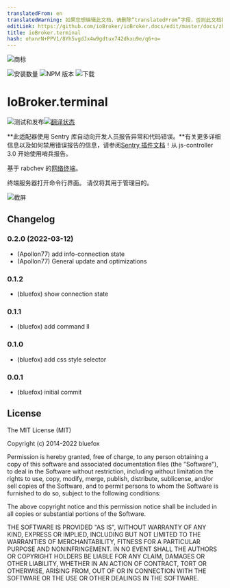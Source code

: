 ```yaml
---
translatedFrom: en
translatedWarning: 如果您想编辑此文档，请删除“translatedFrom”字段，否则此文档将再次自动翻译
editLink: https://github.com/ioBroker/ioBroker.docs/edit/master/docs/zh-cn/adapterref/iobroker.terminal/README.md
title: ioBroker.terminal
hash: ohxnrN+PPV1/8Yh5vgdJx4w9gdtux742dkxu9e/q6+o=
---
```

![商标](../../../en/adapterref/iobroker.terminal/admin/terminal.png)

![安装数量](http://iobroker.live/badges/terminal-stable.svg)
![NPM 版本](http://img.shields.io/npm/v/iobroker.terminal.svg)
![下载](https://img.shields.io/npm/dm/iobroker.terminal.svg)

# IoBroker.terminal
![测试和发布](https://github.com/ioBroker/ioBroker.terminal/workflows/Test%20and%20Release/badge.svg)[![翻译状态](https://weblate.iobroker.net/widgets/adapters/-/terminal/svg-badge.svg)](https://weblate.iobroker.net/engage/adapters/?utm_source=widget)

**此适配器使用 Sentry 库自动向开发人员报告异常和代码错误。**有关更多详细信息以及如何禁用错误报告的信息，请参阅[Sentry 插件文档](https://github.com/ioBroker/plugin-sentry#plugin-sentry)！从 js-controller 3.0 开始使用哨兵报告。

基于 rabchev 的[网络终端](https://github.com/rabchev/web-terminal)。

终端服务器打开命令行界面。
请仅将其用于管理目的。

![截屏](../../../en/adapterref/iobroker.terminal/img/screen1.png)

## Changelog
### 0.2.0 (2022-03-12)
* (Apollon77) add info-connection state
* (Apollon77) General update and optimizations

### 0.1.2
* (bluefox) show connection state

### 0.1.1
* (bluefox) add command ll

### 0.1.0
* (bluefox) add css style selector

### 0.0.1
* (bluefox) initial commit

## License
The MIT License (MIT)

Copyright (c) 2014-2022 bluefox

Permission is hereby granted, free of charge, to any person obtaining a copy
of this software and associated documentation files (the "Software"), to deal
in the Software without restriction, including without limitation the rights
to use, copy, modify, merge, publish, distribute, sublicense, and/or sell
copies of the Software, and to permit persons to whom the Software is
furnished to do so, subject to the following conditions:

The above copyright notice and this permission notice shall be included in
all copies or substantial portions of the Software.

THE SOFTWARE IS PROVIDED "AS IS", WITHOUT WARRANTY OF ANY KIND, EXPRESS OR
IMPLIED, INCLUDING BUT NOT LIMITED TO THE WARRANTIES OF MERCHANTABILITY,
FITNESS FOR A PARTICULAR PURPOSE AND NONINFRINGEMENT. IN NO EVENT SHALL THE
AUTHORS OR COPYRIGHT HOLDERS BE LIABLE FOR ANY CLAIM, DAMAGES OR OTHER
LIABILITY, WHETHER IN AN ACTION OF CONTRACT, TORT OR OTHERWISE, ARISING FROM,
OUT OF OR IN CONNECTION WITH THE SOFTWARE OR THE USE OR OTHER DEALINGS IN
THE SOFTWARE.